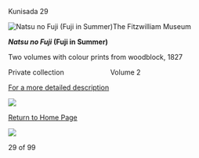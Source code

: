 Kunisada 29

![Natsu no Fuji (Fuji in Summer)](kunisada/Kunisada%20Loan%20-%20Natsu%20no%20Fuji%20vol%202.jpg)The Fitzwilliam Museum

 **_Natsu no Fuji_ (Fuji in Summer)**

Two volumes with colour prints from woodblock, 1827

Private collection                        Volume 2

 [For a more detailed description](../textnovol2.htm)


[![](../backgrounds/back/backward.gif)](infovol1.htm)

[Return to Home Page](../texthomepage.htm)


[![](../backgrounds/back/forward.gif)](bookplate.htm)

29 of 99
